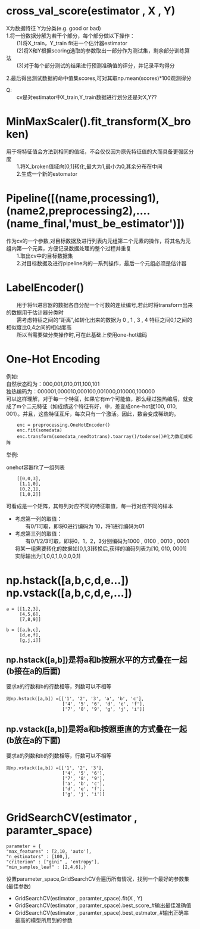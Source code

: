 cross_val_score(estimator , X , Y)
========
X为数据特征 Y为分类(e.g. good or bad)  
1.将一份数据分解为若干个部分，每个部分做以下操作：  
&emsp;&emsp;(1)将X_train，Y_train fit进一个估计器estimator  
&emsp;&emsp;(2)将X和Y根据scoring选取的参数取出一部分作为测试集，剩余部分训练算法  
&emsp;&emsp;(3)对于每个部分测试的结果进行预测准确值的评分，并记录平均得分  

2.最后得出测试数据的命中值集scores,可对其取np.mean(scores)*100观测得分  

Q:  
&emsp;&emsp;cv是对estimator中X_train,Y_train数据进行划分还是对X,Y??

MinMaxScaler().fit_transform(X_broken)
=======
用于将特征值会方法到相同的值域，不会仅仅因为原先特征值的大而具备更强区分度  
&emsp;&emsp;1.将X_broken值域向[0,1]转化,最大为1,最小为0,其余分布在中间  
&emsp;&emsp;2.生成一个新的estomator

Pipeline([(name,processing1),(name2,preprocessing2),....(name_final,'must_be_estimator')])
=====
作为cv的一个参数,对目标数据及进行列表内元组第二个元素的操作，将其名为元组内第一个元素，方便记录数据处理的整个过程并重复     
&emsp;&emsp;1.取出cv中的目标数据集      
&emsp;&emsp;2.对目标数据及进行pipeline内的一系列操作，最后一个元组必须是估计器

LabelEncoder()
================
&emsp;&emsp;用于将fit进容器的数据各自分配一个可数的连续编号,若此时将transform出来的数据用于估计器分类时  
&emsp;&emsp;需考虑特征之间的“距离”,如转化出来的数据为 0 , 1 , 3 , 4 特征之间0,1之间的相似度比0,4之间的相似度高  
&emsp;&emsp;所以当需要做分类操作时,可在此基础上使用one-hot编码  

One-Hot Encoding
==========
例如:  
    自然状态码为：000,001,010,011,100,101  
    独热编码为：000001,000010,000100,001000,010000,100000  
可以这样理解，对于每一个特征，如果它有m个可能值，那么经过独热编后，就变成了m个二元特征（如成绩这个特征有好，中，差变成one-hot就100, 010, 001）。并且，这些特征互斥，每次只有一个激活。因此，数会变成稀疏的。  
```
    enc = preprocessing.OneHotEncoder()
    enc.fit(somedata)
    enc.transform(somedata_needtotrans).toarray()/todense()#化为数组或矩阵
```
举例:

onehot容器fit了一组列表
```
    [[0,0,3],
     [1,1,0],
     [0,2,1],
     [1,0,2]]  
```

可看成是一个矩阵，其每列对应不同的特征取值，每一行对应不同的样本  
- 考虑第一列的取值：  
&emsp;&emsp;有0/1可取，即将0进行编码为 10，将1进行编码为01  
- 考虑第三列的取值：  
&emsp;&emsp;有0/1/2/3可取，即将0，1，2，3分别编码为1000 , 0100 , 0010 , 0001  
将某一组需要转化的数据如[0,1,3]转换后,获得的编码列表为[10, 010, 0001]  
实际输出为[1,0,0,1,0,0,0,0,1]  

np.hstack([a,b,c,d,e...]) np.vstack([a,b,c,d,e,...])
========
    a = [[1,2,3],
         [4,5,6],
         [7,8,9]]

    b = [[a,b,c],
         [d,e,f],
         [g,j,i]]

 np.hstack([a,b])是将a和b按照水平的方式叠在一起(b接在a的后面)
 -------
要求a的行数和b的行数相等，列数可以不相等
    
    则np.hstack([a,b]) =[['1', '2', '3', 'a', 'b', 'c'],
                         ['4', '5', '6', 'd', 'e', 'f'],
                         ['7', '8', '9', 'g', 'j', 'i']]
                         
np.vstack([a,b])是将a和b按照垂直的方式叠在一起(b放在a的下面)
-------

要求a的列数和b的列数相等，行数可以不相等  

    则np.vstack([a,b]) =[['1', '2', '3'],
                         ['4', '5', '6'],
                         ['7', '8', '9'],
                         ['a', 'b', 'c'],
                         ['d', 'e', 'f'],
                         ['g', 'j', 'i']]

GridSearchCV(estimator , paramter_space)
=========
    parameter = {
    "max_features" : [2,10, 'auto'],
    "n_estimators" : [100,],
    "criterion" : ["gini" , 'entropy'],
    "min_samples_leaf" : [2,4,6],}

设置parameter_space,GridSearchCV会遍历所有情况，找到一个最好的参数集(最佳参数)  
+ GridSearchCV(estimator , paramter_space).fit(X , Y)
+ GridSearchCV(estimator , paramter_space).best_score_#输出最佳准确值
+ GridSearchCV(estimator , paramter_space).best_estmator_#输出正确率最高的模型所用到的参数